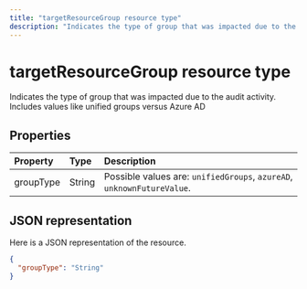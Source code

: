 ```yaml
---
title: "targetResourceGroup resource type"
description: "Indicates the type of group that was impacted due to the audit activity. Includes values like unified groups versus Azure AD "
---
```


# targetResourceGroup resource type
Indicates the type of group that was impacted due to the audit activity. Includes values like unified groups versus Azure AD 



## Properties
| Property	   | Type	|Description|
|:---------------|:--------|:----------|
|groupType|String| Possible values are: `unifiedGroups`, `azureAD`, `unknownFutureValue`.|

## JSON representation

Here is a JSON representation of the resource.

<!-- {
  "blockType": "resource",
  "optionalProperties": [

  ],
  "@odata.type": "microsoft.graph.targetResourceGroup"
}-->

```json
{
  "groupType": "String"
}

```

<!-- uuid: 8fcb5dbc-d5aa-4681-8e31-b001d5168d79
2015-10-25 14:57:30 UTC -->
<!-- {
  "type": "#page.annotation",
  "description": "targetResourceGroup resource",
  "keywords": "",
  "section": "documentation",
  "tocPath": ""
}-->